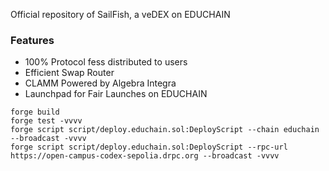 Official repository of SailFish, a veDEX on EDUCHAIN

### Features

-   100% Protocol fess distributed to users
-   Efficient Swap Router
-   CLAMM Powered by Algebra Integra
-   Launchpad for Fair Launches on EDUCHAIN

```
forge build
forge test -vvvv
forge script script/deploy.educhain.sol:DeployScript --chain educhain --broadcast -vvvv
forge script script/deploy.educhain.sol:DeployScript --rpc-url https://open-campus-codex-sepolia.drpc.org --broadcast -vvvv 
```
